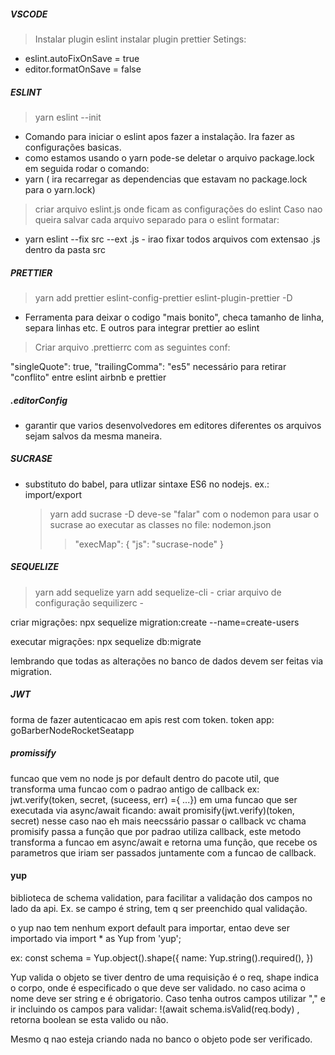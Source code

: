##### VSCODE

> Instalar plugin eslint
> instalar plugin prettier
> Setings:

- eslint.autoFixOnSave = true
- editor.formatOnSave = false

##### ESLINT

> yarn eslint --init

- Comando para iniciar o eslint apos fazer a instalação. Ira fazer as configurações basicas.
- como estamos usando o yarn pode-se deletar o arquivo package.lock em seguida rodar o comando:
- yarn ( ira recarregar as dependencias que estavam no package.lock para o yarn.lock)

> criar arquivo eslint.js onde ficam as configurações do eslint
> Caso nao queira salvar cada arquivo separado para o eslint formatar:

- yarn eslint --fix src --ext .js - irao fixar todos arquivos com extensao .js dentro da pasta src

##### PRETTIER

> yarn add prettier eslint-config-prettier eslint-plugin-prettier -D

- Ferramenta para deixar o codigo "mais bonito", checa tamanho de linha, separa linhas etc. E outros para integrar prettier ao eslint

> Criar arquivo .prettierrc com as seguintes conf:

"singleQuote": true,
"trailingComma": "es5"
necessário para retirar "conflito" entre eslint airbnb e prettier

##### .editorConfig

- garantir que varios desenvolvedores em editores diferentes os arquivos sejam salvos da mesma maneira.

##### SUCRASE

- substituto do babel, para utlizar sintaxe ES6 no nodejs. ex.: import/export
  > yarn add sucrase -D
  > deve-se "falar" com o nodemon para usar o sucrase ao executar as classes no file: nodemon.json
  >
  > > "execMap": {
  > > "js": "sucrase-node"
  > > }

##### SEQUELIZE

> yarn add sequelize
> yarn add sequelize-cli -
> criar arquivo de configuração sequilizerc -

criar migrações:
npx sequelize migration:create --name=create-users

executar migrações:
npx sequelize db:migrate

lembrando que todas as alterações no banco de dados devem ser feitas via migration.

##### JWT

forma de fazer autenticacao em apis rest com token.
token app: goBarberNodeRocketSeatapp

##### promissify

funcao que vem no node js por default dentro do pacote util, que transforma uma funcao com o padrao antigo de callback
ex: jwt.verify(token, secret, (suceess, err) ={ ...})
em uma funcao que ser executada via async/await ficando:
await promisify(jwt.verify)(token, secret)
nesse caso nao eh mais neecssário passar o callback vc chama promisify passa a função que por padrao utiliza callback, este metodo transforma a funcao em async/await
e retorna uma função, que recebe os parametros que iriam ser passados juntamente com a funcao de callback.

#### yup

biblioteca de schema validation, para facilitar a validação dos campos no lado da api.
Ex. se campo é string, tem q ser preenchido qual validação.

o yup nao tem nenhum export default para importar, entao deve ser importado via
import \* as Yup from 'yup';

ex:
const schema = Yup.object().shape({
name: Yup.string().required(),
})

Yup valida o objeto se tiver dentro de uma requisição é o req, shape indica o corpo, onde é especificado o que deve ser validado.
no caso acima o nome deve ser string e é obrigatorio. Caso tenha outros campos utilizar "," e ir incluindo os campos
para validar:
!(await schema.isValid(req.body) , retorna boolean se esta valido ou não.

Mesmo q nao esteja criando nada no banco o objeto pode ser verificado.
